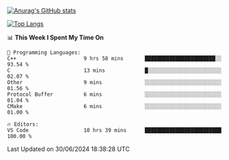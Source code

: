 [![Anurag's GitHub stats](https://github-readme-stats.vercel.app/api?username=wugouzi&count_private=true)](https://github.com/anuraghazra/github-readme-stats)

[![Top Langs](https://github-readme-stats.vercel.app/api/top-langs/?username=wugouzi&layout=compact&count_private=true&hide=html)](https://github.com/anuraghazra/github-readme-stats)

<!--START_SECTION:waka-->
📊 **This Week I Spent My Time On** 

```text
💬 Programming Languages: 
C++                      9 hrs 58 mins       ███████████████████████░░   93.54 % 
C                        13 mins             █░░░░░░░░░░░░░░░░░░░░░░░░   02.07 % 
Other                    9 mins              ░░░░░░░░░░░░░░░░░░░░░░░░░   01.56 % 
Protocol Buffer          6 mins              ░░░░░░░░░░░░░░░░░░░░░░░░░   01.04 % 
CMake                    6 mins              ░░░░░░░░░░░░░░░░░░░░░░░░░   01.00 % 

🔥 Editors: 
VS Code                  10 hrs 39 mins      █████████████████████████   100.00 % 
```


 Last Updated on 30/06/2024 18:38:28 UTC
<!--END_SECTION:waka-->

<!--
**wugouzi/wugouzi** is a ✨ _special_ ✨ repository because its `README.md` (this file) appears on your GitHub profile.

Here are some ideas to get you started:

- 🔭 I’m currently working on ...
- 🌱 I’m currently learning ...
- 👯 I’m looking to collaborate on ...
- 🤔 I’m looking for help with ...
- 💬 Ask me about ...
- 📫 How to reach me: ...
- 😄 Pronouns: ...
- ⚡ Fun fact: ...
-->
